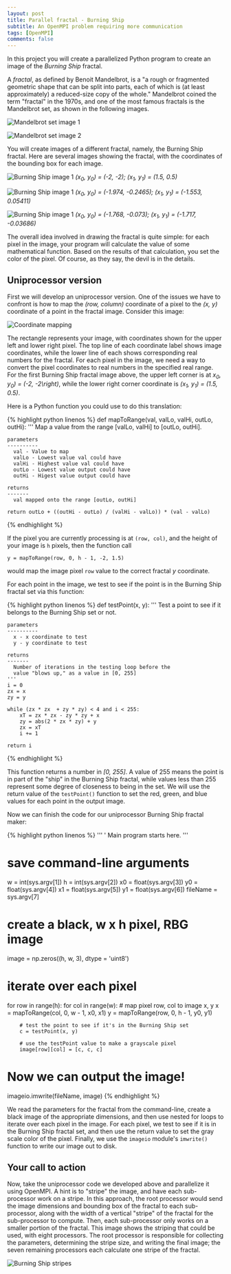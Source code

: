 ```yaml
---
layout: post
title: Parallel fractal - Burning Ship
subtitle: An OpenMPI problem requiring more communication
tags: [OpenMPI]
comments: false
---
```


In this project you will create a parallelized Python program to create an image of the *Burning Ship* fractal.

A *fractal*, as defined by Benoit Mandelbrot, is a "a rough or fragmented geometric shape that can be split into parts, each of which is (at least approximately) a reduced-size copy of the whole." Mandelbrot coined the term "fractal" in the 1970s, and one of the most famous fractals is the Mandelbrot set, as shown in the following images.

![Mandelbrot set image 1](../assets/img/img0.png)

![Mandelbrot set image 2](../assets/img/img1.png)

You will create images of a different fractal, namely, the Burning Ship fractal. Here are several images showing the fractal, with the coordinates of the bounding box for each image.

![Burning Ship image 1](../assets/img/img5.png)
*(x<sub>0</sub>, y<sub>0</sub>) = (-2, -2); (x<sub>1</sub>, y<sub>1</sub>) = (1.5, 0.5)*

![Burning Ship image 1](../assets/img/img6.png)
*(x<sub>0</sub>, y<sub>0</sub>) = (-1.974, -0.2465); (x<sub>1</sub>, y<sub>1</sub>) = (-1.553, 0.05411)*

![Burning Ship image 1](../assets/img/img7.png)
*(x<sub>0</sub>, y<sub>0</sub>) = (-1.768, -0.073); (x<sub>1</sub>, y<sub>1</sub>) = (-1.717, -0.03686)*

The overall idea involved in drawing the fractal is quite simple: for each pixel in the image, your program will calculate the value of some mathematical function. Based on the results of that calculation, you set the color of the pixel. Of course, as they say, the devil is in the details.

## Uniprocessor version

First we will develop an uniprocessor version. One of the issues we have to confront is how to map the *(row, column)* coordinate of a pixel to the *(x, y)* coordinate of a point in the fractal image. Consider this image:

![Coordinate mapping](../assets/img/coords.png)

The rectangle represents your image, with coordinates shown for the upper left and lower right pixel. The top line of each coordinate label shows image coordinates, while the lower line of each shows corresponding real numbers for the fractal. For each pixel in the image, we need a way to convert the pixel coordinates to real numbers in the specified real range. For the first Burning Ship fractal image above, the upper left corner is at *x<sub>0</sub>, y<sub>0</sub>) = (-2, -2\right)*, while the lower right corner coordinate is *(x<sub>1</sub>, y<sub>1</sub>) = (1.5, 0.5)*.

Here is a Python function you could use to do this translation:

{% highlight python linenos %}
def mapToRange(val, valLo, valHi, outLo, outHi):
    '''
    Map a value from the range [valLo, valHi] to [outLo, outHi].

    parameters
    ----------
      val - Value to map
      valLo - Lowest value val could have
      valHi - Highest value val could have
      outLo - Lowest value output could have
      outHi - Higest value output could have

    returns
    -------
      val mapped onto the range [outLo, outHi]

    return outLo + ((outHi - outLo) / (valHi - valLo)) * (val - valLo)
{% endhighlight %}

If the pixel you are currently processing is at `(row, col)`, and the height of your image is `h` pixels, then the function call

```
y = mapToRange(row, 0, h - 1, -2, 1.5)
```

would map the image pixel `row` value to the correct fractal *y* coordinate. 

For each point in the image, we test to see if the point is in the Burning Ship fractal set via this function:

{% highlight python linenos %}
def testPoint(x, y):
    '''
    Test a point to see if it belongs to the Burning Ship set or not.

    parameters
    ----------
      x - x coordinate to test
      y - y coordinate to test

    returns
    -------
      Number of iterations in the testing loop before the 
      value "blows up," as a value in [0, 255]
    '''
    i = 0
    zx = x
    zy = y 

    while (zx * zx  + zy * zy) < 4 and i < 255:
        xT = zx * zx - zy * zy + x
        zy = abs(2 * zx * zy) + y
        zx = xT
        i += 1

    return i
{% endhighlight %}

This function returns a number in *[0, 255]*. A value of 255 means the point is in part of the "ship" in the Burning Ship fractal, while values less than 255 represent some degree of closeness to being in the set. We will use the return value of the `testPoint()` function to set the red, green, and blue values for each point in the output image. 

Now we can finish the code for our uniprocessor Burning Ship fractal maker:

{% highlight python linenos %}
'''
 ' Main program starts here.
'''
# save command-line arguments
w = int(sys.argv[1])
h = int(sys.argv[2])
x0 = float(sys.argv[3])
y0 = float(sys.argv[4])
x1 = float(sys.argv[5])
y1 = float(sys.argv[6])
fileName = sys.argv[7]

# create a black, w x h pixel, RBG image
image = np.zeros((h, w, 3), dtype = 'uint8')

# iterate over each pixel
for row in range(h):
    for col in range(w):
        # map pixel row, col to image x, y
        x = mapToRange(col, 0, w - 1, x0, x1)
        y = mapToRange(row, 0, h - 1, y0, y1)

        # test the point to see if it's in the Burning Ship set
        c = testPoint(x, y)

        # use the testPoint value to make a grayscale pixel
        image[row][col] = [c, c, c]

# Now we can output the image!
imageio.imwrite(fileName, image)
{% endhighlight %}

We read the parameters for the fractal from the command-line, create a black image of the appropriate dimensions, and then use nested for loops to iterate over each pixel in the image. For each pixel, we test to see if it is in the Burning Ship fractal set, and then use the return value to set the gray scale color of the pixel. Finally, we use the `imageio` module's `imwrite()` function to write our image out to disk. 

## Your call to action

Now, take the uniprocessor code we developed above and parallelize it using OpenMPI. A hint is to "stripe" the image, and have each sub-processor work on a stripe. In this approach, the root processor would send the image dimensions and bounding box of the fractal to each sub-processor, along with the width of a vertical "stripe" of the fractal for the sub-processor to compute. Then, each sub-processor only works on a smaller portion of the fractal. This image shows the striping that could be used, with eight processors. The root processor is responsible for collecting the parameters, determining the stripe size, and writing the final image; the seven remaining processors each calculate one stripe of the fractal.

![Burning Ship stripes](../assets/img/bs2.png)
